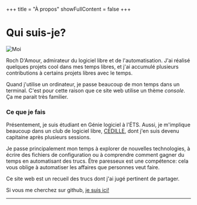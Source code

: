 +++ 
title = "À propos"
showFullContent = false
+++

# Qui suis-je?

![Moi](https://avatars0.githubusercontent.com/u/25652765?s=460&v=4) 

Roch D'Amour, admirateur du logiciel libre et de l'automatisation. J'ai réalisé quelques projets 
cool dans mes temps libres, et j'ai accumulé plusieurs contributions
à certains projets libres avec le temps.

Quand j'utilise un ordinateur, je passe beaucoup de mon temps dans un terminal. C'est pour cette raison
que ce site web utilise un thème _console_. Ça me parait très familier.

### Ce que je fais

Présentement, je suis étudiant en Génie logiciel à l'ÉTS. Aussi, je m'implique beaucoup dans un club de logiciel libre,
[CEDILLE](http://cedille.etsmtl.ca/), dont j'en suis devenu capitaine après plusieurs sessions.

Je passe principalement mon temps à explorer de nouvelles technologies, à écrire des fichiers de configuration ou à comprendre
comment gagner du temps en automatisant des trucs. Être paresseux est une compétence: cela vous oblige à automatiser les affaires
que personnes veut faire.

Ce site web est un recueil des trucs dont j'ai jugé pertinent de partager.

Si vous me cherchez sur github, [je suis ici!](https://github.com/notarock)

<hr/>

